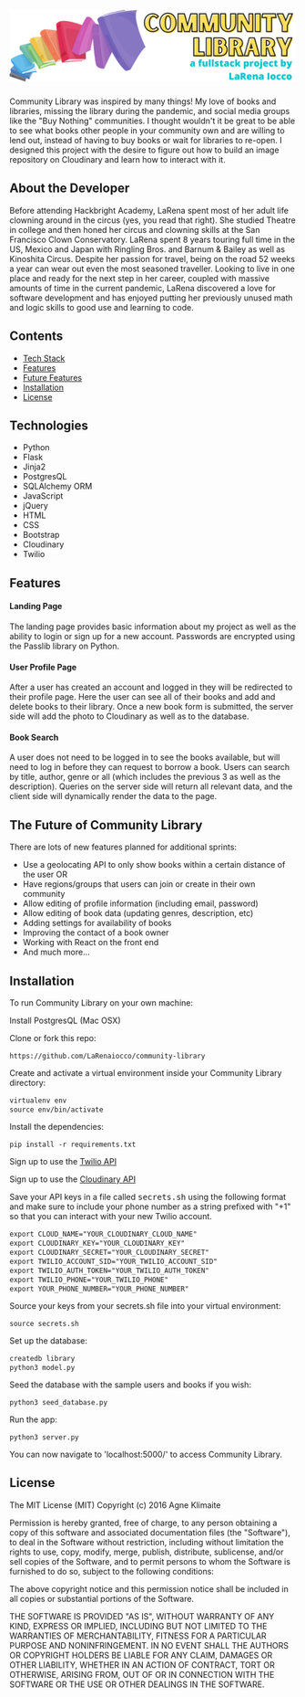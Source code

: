 # <img src="https://github.com/LaRenaiocco/community-library/blob/master/static/assets/community-library-navbar.png" alt="Community Library">
Community Library was inspired by many things! My love of books and libraries, missing the library during the pandemic, and social media groups like the "Buy Nothing" communities.  I thought wouldn't it be great to be able to see what books other people in your community own and are willing to lend out, instead of having to buy books or wait for libraries to re-open.
I designed this project with the desire to figure out how to build an image repository on Cloudinary and learn how to interact with it. 

## About the Developer
Before attending Hackbright Academy, LaRena spent most of her adult life clowning around in the circus (yes, you read that right).  She studied Theatre in college and then honed her circus and clowning skills at the San Francisco Clown Conservatory.  LaRena spent 8 years touring full time in the US, Mexico and Japan with Ringling Bros. and Barnum & Bailey as well as Kinoshita Circus. Despite her passion for travel, being on the road 52 weeks a year can wear out even the most seasoned traveller.  Looking to live in one place and ready for the next step in her career, coupled with massive amounts of time in the current pandemic, LaRena discovered a love for software development and has enjoyed putting her previously unused math and logic skills to good use and learning to code.
<!-- ## Deployment
 http://adventure-awaits.fun/ -->

## Contents
* [Tech Stack](#tech-stack)
* [Features](#features)
* [Future Features](#future)
* [Installation](#installation)
* [License](#license)

## <a name="tech-stack"></a>Technologies
* Python
* Flask
* Jinja2
* PostgresQL
* SQLAlchemy ORM
* JavaScript
* jQuery
* HTML
* CSS
* Bootstrap
* Cloudinary
* Twilio

## <a name="features"></a>Features

#### Landing Page
The landing page provides basic information about my project as well as the ability to login or sign up for a new account.
Passwords are encrypted using the Passlib library on Python.

#### User Profile Page
After a user has created an account and logged in they will be redirected to their profile page.  Here the user can see all of their books and add and delete books to their library.  Once a new book form is submitted, the server side will add the photo to Cloudinary as well as to the database.

#### Book Search
A user does not need to be logged in to see the books available, but will need to log in before they can request to borrow a book. Users can search by title, author, genre or all (which includes the previous 3 as well as the description). Queries on the server side will return all relevant data, and the client side will dynamically render the data to the page.

## <a name="future"></a>The Future of Community Library
There are lots of new features planned for additional sprints:
* Use a geolocating API to only show books within a certain distance of the user OR
* Have regions/groups that users can join or create in their own community
* Allow editing of profile information (including email, password)
* Allow editing of book data (updating genres, description, etc)
* Adding settings for availability of books
* Improving the contact of a book owner
* Working with React on the front end
* And much more...


## <a name="installation"></a>Installation
To run Community Library on your own machine:

Install PostgresQL (Mac OSX)

Clone or fork this repo:
```
https://github.com/LaRenaiocco/community-library
```

Create and activate a virtual environment inside your Community Library directory:
```
virtualenv env
source env/bin/activate
```

Install the dependencies:
```
pip install -r requirements.txt
```

Sign up to use the [Twilio API](https://www.twilio.com/try-twilio/)

Sign up to use the [Cloudinary API](https://cloudinary.com/)

Save your API keys in a file called <kbd>secrets.sh</kbd> using the following format and make sure to include your phone number as a string prefixed with "+1" so that you can interact with your new Twilio account.

```
export CLOUD_NAME="YOUR_CLOUDINARY_CLOUD_NAME"
export CLOUDINARY_KEY="YOUR_CLOUDINARY_KEY"
export CLOUDINARY_SECRET="YOUR_CLOUDINARY_SECRET"
export TWILIO_ACCOUNT_SID="YOUR_TWILIO_ACCOUNT_SID"
export TWILIO_AUTH_TOKEN="YOUR_TWILIO_AUTH_TOKEN"
export TWILIO_PHONE="YOUR_TWILIO_PHONE"
export YOUR_PHONE_NUMBER="YOUR_PHONE_NUMBER"
```

Source your keys from your secrets.sh file into your virtual environment:

```
source secrets.sh
```

Set up the database:

```
createdb library
python3 model.py
```

Seed the database with the sample users and books if you wish:

```
python3 seed_database.py
```

Run the app:

```
python3 server.py
```

You can now navigate to 'localhost:5000/' to access Community Library.

## <a name="license"></a>License
The MIT License (MIT) Copyright (c) 2016 Agne Klimaite

Permission is hereby granted, free of charge, to any person obtaining a copy of this software and associated documentation files (the "Software"), to deal in the Software without restriction, including without limitation the rights to use, copy, modify, merge, publish, distribute, sublicense, and/or sell copies of the Software, and to permit persons to whom the Software is furnished to do so, subject to the following conditions:

The above copyright notice and this permission notice shall be included in all copies or substantial portions of the Software.

THE SOFTWARE IS PROVIDED "AS IS", WITHOUT WARRANTY OF ANY KIND, EXPRESS OR IMPLIED, INCLUDING BUT NOT LIMITED TO THE WARRANTIES OF MERCHANTABILITY, FITNESS FOR A PARTICULAR PURPOSE AND NONINFRINGEMENT. IN NO EVENT SHALL THE AUTHORS OR COPYRIGHT HOLDERS BE LIABLE FOR ANY CLAIM, DAMAGES OR OTHER LIABILITY, WHETHER IN AN ACTION OF CONTRACT, TORT OR OTHERWISE, ARISING FROM, OUT OF OR IN CONNECTION WITH THE SOFTWARE OR THE USE OR OTHER DEALINGS IN THE SOFTWARE.